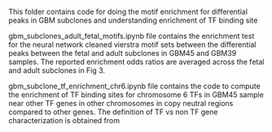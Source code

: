 This folder contains code for doing the motif enrichment for differential peaks in GBM subclones and understanding enrichment of TF binding site


gbm_subclones_adult_fetal_motifs.ipynb file contains the enrichment test for the neural network cleaned vierstra motif sets between the differential peaks between the fetal and adult subclones in GBM45 and GBM39 samples. The reported enrichment odds ratios are averaged across the fetal and adult subclones in Fig 3.


gbm_subclone_tf_enrichment_chr6.ipynb file contains the code to compute the enrichment of TF binding sites for chromosome 6 TFs in GBM45 sample near other TF genes in other chromosomes in copy neutral regions compared to other genes. The definition of TF vs non TF gene characterization is obtained from 
